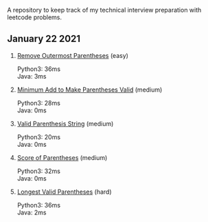 A repository to keep track of my technical interview preparation with leetcode problems.

## January 22 2021

1. [Remove Outermost Parentheses](https://leetcode.com/problems/remove-outermost-parentheses) (easy)

&nbsp;&nbsp;&nbsp;&nbsp;&nbsp;&nbsp;Python3: 36ms   
&nbsp;&nbsp;&nbsp;&nbsp;&nbsp;&nbsp;Java: 3ms

2. [Minimum Add to Make Parentheses Valid](https://leetcode.com/problems/minimum-add-to-make-parentheses-valid/) (medium)

&nbsp;&nbsp;&nbsp;&nbsp;&nbsp;&nbsp;Python3: 28ms   
&nbsp;&nbsp;&nbsp;&nbsp;&nbsp;&nbsp;Java: 0ms

3. [Valid Parenthesis String](https://leetcode.com/problems/valid-parenthesis-string) (medium)

&nbsp;&nbsp;&nbsp;&nbsp;&nbsp;&nbsp;Python3: 20ms   
&nbsp;&nbsp;&nbsp;&nbsp;&nbsp;&nbsp;Java: 0ms

4. [Score of Parentheses](https://leetcode.com/problems/score-of-parentheses) (medium)

&nbsp;&nbsp;&nbsp;&nbsp;&nbsp;&nbsp;Python3: 32ms   
&nbsp;&nbsp;&nbsp;&nbsp;&nbsp;&nbsp;Java: 0ms

5. [Longest Valid Parentheses](https://leetcode.com/problems/longest-valid-parentheses) (hard)

&nbsp;&nbsp;&nbsp;&nbsp;&nbsp;&nbsp;Python3: 36ms       
&nbsp;&nbsp;&nbsp;&nbsp;&nbsp;&nbsp;Java: 2ms
